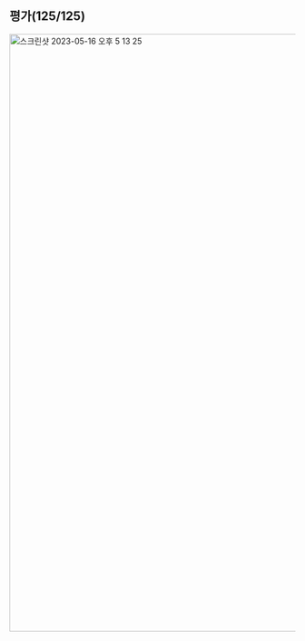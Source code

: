 ## 평가(125/125)
<img width="1053" alt="스크린샷 2023-05-16 오후 5 13 25" src="https://github.com/Ssuamje/42Seoul/assets/105692206/77fe3d08-0e18-45ca-a5eb-f8f9ff0c2b86">
